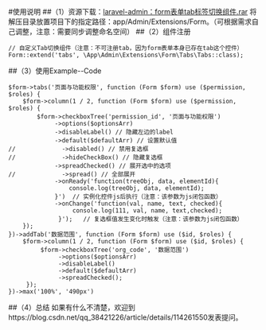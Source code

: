 #使用说明
##（1）资源下载：[laravel-admin：form表单tab标签切换组件.rar](https://download.csdn.net/download/qq_38421226/15501972)
将解压目录放置项目下的指定路径：app/Admin/Extensions/Form。（可根据需求自己调整，注意：需要同步调整命名空间）
##（2）组件注册
```angular2
// 自定义Tab切换组件（注意：不可注册tab，因为form表单本身已存在tab这个控件）
Form::extend('tabs', \App\Admin\Extensions\Form\Tabs\Tabs::class);
```
##（3）使用Example--Code
```angular2
$form->tabs('页面与功能权限', function (Form $form) use ($permission, $roles) {
    $form->column(1 / 2, function (Form $form) use ($permission, $roles) {
        $form->checkboxTree('permission_id', '页面与功能权限')
             ->options($optionsArr)
             ->disableLabel() // 隐藏左边的label
             ->default($defaultArr) // 设置默认值
//             ->disabled() // 禁用复选框
//             ->hideCheckBox() // 隐藏复选框
             ->spreadChecked() // 展开选中的选项
//             ->spread() // 全部展开
             ->onReady('function(treeObj, data, elementId){
                 console.log(treeObj, data, elementId);       
             }')  // 实例化控件js后执行（注意：该参数为js闭包函数）
             ->onChange('function(val, name, text, checked){
                  console.log(111, val, name, text,checked);
              }');   // 复选框值发生变化时触发（注意：该参数为js闭包函数）
    });
})->addTab('数据范围', function (Form $form) use ($id, $roles) {
    $form->column(1 / 2, function (Form $form) use ($id, $roles) {
         $form->checkboxTree('org_code', '数据范围')
              ->options($optionsArr)
              ->disableLabel()
              ->default($defaultArr)
              ->spreadChecked();
     });
})->max('100%', '490px')
```
##（4）总结
如果有什么不清楚，欢迎到https://blog.csdn.net/qq_38421226/article/details/114261550发表提问。


